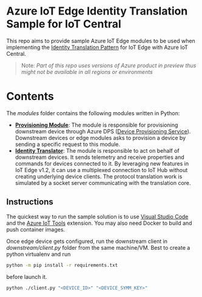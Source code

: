 # Azure IoT Edge Identity Translation Sample for IoT Central

This repo aims to provide sample Azure IoT Edge modules to be used when implementing the [Identity Translation Pattern](https://docs.microsoft.com/en-us/azure/iot-edge/iot-edge-as-gateway?view=iotedge-2020-11#identity-translation) for IoT Edge with Azure IoT Central.

> Note: _Part of this repo uses versions of Azure product in preview thus might not be available in all regions or environments_

# Contents
The _modules_ folder contains the following modules written in Python:
- [__Provisioning Module__](./modules/ProvisioningModule): The module is responsible for provisioning downstream device through Azure DPS ([Device Provisioning Service](https://docs.microsoft.com/en-us/azure/iot-dps/)).
Downstream devices or edge modules asks to provision a device by sending a specific request to this module.
- [__Identity Translator__](./modules/IdTranslator): The module is responsible to act on behalf of downstream devices. It sends telemetry and receive properties and commands for devices connected to it. By leveraging new features in IoT Edge v1.2, it can use a multiplexed connection to IoT Hub without creating underlying device clients.
The protocol translation work is simulated by a socket server communicating with the translation core.
## Instructions

The quickest way to run the sample solution is to use [Visual Studio Code](https://code.visualstudio.com/) and the [Azure IoT Tools](https://marketplace.visualstudio.com/items?itemName=vsciot-vscode.azure-iot-tools) extension.
You may also need Docker to build and push container images.



Once edge device gets configured, run the downstream client in _downstream/client.py_ folder from the same machine/VM.
Best to create a python virtualenv and run

```bash
python -m pip install -r requirements.txt
```

before launch it.

```bash
python ./client.py "<DEVICE_ID>" "<DEVICE_SYMM_KEY>"
```
